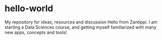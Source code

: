 # hello-world
My repository for ideas, resources and discussion
Hello from Zantippi. I am starting a Data Sciences course, and getting myself familiarized with many new apps, concepts and tools!
